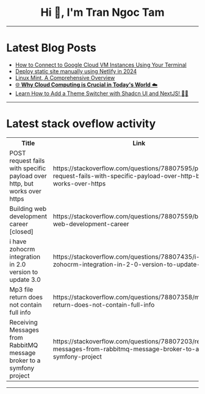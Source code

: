 <h1 align="center">Hi 👋, I'm Tran Ngoc Tam</h1>

---

# Latest Blog Posts 
<!-- BLOG-POST-LIST:START -->
- [How to Connect to Google Cloud VM Instances Using Your Terminal](https://dev.to/manojspace/how-to-connect-to-google-cloud-vm-instances-using-your-terminal-4b3i)
- [Deploy static site manually using Netlify in 2024](https://dev.to/axorax/deploy-static-site-manually-using-netlify-in-2024-hf3)
- [Linux Mint, A Comprehensive Overview](https://dev.to/jumashafara/linux-mint-a-comprehensive-overview-3ka2)
- [🌐 **Why Cloud Computing is Crucial in Today&#39;s World** ☁️](https://dev.to/nawazalishah/why-cloud-computing-is-crucial-in-todays-world-1nf9)
- [Learn How to Add a Theme Switcher with Shadcn UI and NextJS! 🎨🚀](https://dev.to/gkhan205/learn-how-to-add-a-theme-switcher-with-shadcn-ui-and-nextjs-21aj)
<!-- BLOG-POST-LIST:END -->

---

# Latest stack oveflow activity
<table>
  <tr><th>Title</th><th>Link</th></tr>
  <!-- STACKOVERFLOW:START --><tr><td>POST request fails with specific payload over http, but works over https</td><td>https://stackoverflow.com/questions/78807595/post-request-fails-with-specific-payload-over-http-but-works-over-https</td></tr><tr><td>Building web development career [closed]</td><td>https://stackoverflow.com/questions/78807559/building-web-development-career</td></tr><tr><td>i have zohocrm integration in 2.0 version to update 3.0</td><td>https://stackoverflow.com/questions/78807435/i-have-zohocrm-integration-in-2-0-version-to-update-3-0</td></tr><tr><td>Mp3 file return does not contain full info</td><td>https://stackoverflow.com/questions/78807358/mp3-file-return-does-not-contain-full-info</td></tr><tr><td>Receiving Messages from RabbitMQ message broker to a symfony project</td><td>https://stackoverflow.com/questions/78807203/receiving-messages-from-rabbitmq-message-broker-to-a-symfony-project</td></tr><!-- STACKOVERFLOW:END -->
</table>

---



